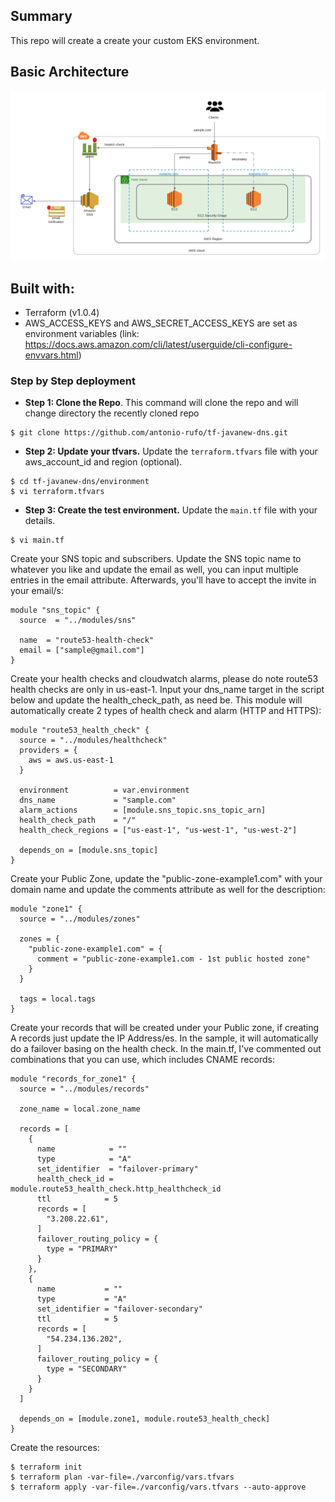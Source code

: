 ## Summary

This repo will create a create your custom EKS environment.

## Basic Architecture

![Design](.github/img/javanew-dns.png)

## Built with:

* Terraform (v1.0.4)
* AWS_ACCESS_KEYS and AWS_SECRET_ACCESS_KEYS are set as environment variables (link: https://docs.aws.amazon.com/cli/latest/userguide/cli-configure-envvars.html)

### Step by Step deployment
* **Step 1: Clone the Repo**. This command will clone the repo and will change directory the recently cloned repo
```shell script
$ git clone https://github.com/antonio-rufo/tf-javanew-dns.git
```

* **Step 2: Update your tfvars.** Update the `terraform.tfvars` file with your aws_account_id and region (optional).
```shell script
$ cd tf-javanew-dns/environment
$ vi terraform.tfvars
```

* **Step 3: Create the test environment.** Update the `main.tf` file with your details.
```shell script
$ vi main.tf
```
Create your SNS topic and subscribers. Update the SNS topic name to whatever you like and update the email as well, you can input multiple entries in the email attribute. Afterwards, you'll have to accept the invite in your email/s:
```shell script
module "sns_topic" {
  source  = "../modules/sns"

  name  = "route53-health-check"
  email = ["sample@gmail.com"]
}
```
Create your health checks and cloudwatch alarms, please do note route53 health checks are only in us-east-1. Input your dns_name target in the script below and update the health_check_path, as need be. This module will automatically create 2 types of health check and alarm (HTTP and HTTPS):
```shell script
module "route53_health_check" {
  source = "../modules/healthcheck"
  providers = {
    aws = aws.us-east-1
  }

  environment          = var.environment
  dns_name             = "sample.com"
  alarm_actions        = [module.sns_topic.sns_topic_arn]
  health_check_path    = "/"
  health_check_regions = ["us-east-1", "us-west-1", "us-west-2"]

  depends_on = [module.sns_topic]
}
```
Create your Public Zone, update the "public-zone-example1.com" with your domain name and update the comments attribute as well for the description:
```shell script
module "zone1" {
  source = "../modules/zones"

  zones = {
    "public-zone-example1.com" = {
      comment = "public-zone-example1.com - 1st public hosted zone"
    }
  }

  tags = local.tags
}
```
Create your records that will be created under your Public zone, if creating A records just update the IP Address/es. In the sample, it will automatically do a failover basing on the health check. In the main.tf, I've commented out combinations that you can use, which includes CNAME records:
```shell script
module "records_for_zone1" {
  source = "../modules/records"

  zone_name = local.zone_name

  records = [
    {
      name            = ""
      type            = "A"
      set_identifier  = "failover-primary"
      health_check_id = module.route53_health_check.http_healthcheck_id
      ttl            = 5
      records = [
        "3.208.22.61",
      ]
      failover_routing_policy = {
        type = "PRIMARY"
      }
    },
    {
      name           = ""
      type           = "A"
      set_identifier = "failover-secondary"
      ttl            = 5
      records = [
        "54.234.136.202",
      ]
      failover_routing_policy = {
        type = "SECONDARY"
      }
    }
  ]

  depends_on = [module.zone1, module.route53_health_check]
}
```
Create the resources:
```shell script
$ terraform init
$ terraform plan -var-file=./varconfig/vars.tfvars
$ terraform apply -var-file=./varconfig/vars.tfvars --auto-approve
```
